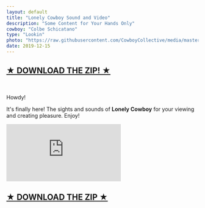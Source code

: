 ```yaml
---
layout: default
title: "Lonely Cowboy Sound and Video"
description: "Some Content for Your Hands Only"
cowboy: "Colbe Schicatano"
type: "Lookin"
photo: "https://raw.githubusercontent.com/CowboyCollective/media/master/cowboythumb.png"
date: 2019-12-15
---
```


<h2><b><a href="https://github.com/CowboyCollective/Thelonelycowboymusicvideo/archive/master.zip">&#9733; DOWNLOAD THE ZIP! &#9733;</a></b></h2><br>

Howdy!

It's finally here! The sights and sounds of **Lonely Cowboy** for your viewing and creating pleasure. Enjoy!

<iframe id="youtube" src="https://www.youtube.com/embed/dne3T8a0JhQ" frameborder="0" allow="accelerometer; autoplay; encrypted-media; gyroscope; picture-in-picture" allowfullscreen></iframe><br>


<h2><b><a href="https://github.com/CowboyCollective/Thelonelycowboymusicvideo/archive/master.zip">&#9733; DOWNLOAD THE ZIP &#9733;</a></b></h2><br>
